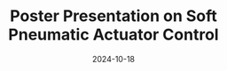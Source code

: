 ---
title: "Poster Presentation on Soft Pneumatic Actuator Control"
collection: talks
type: "Talk"
permalink: /talks/cdc
venue: "2024 IEEE/RSJ International Conference on Intelligent Robots and Systems"
date: 2024-10-18
location: "Abu Dhabi, United Arab Emirates"
---